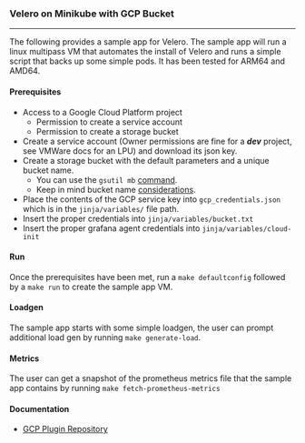 ### Velero on Minikube with GCP Bucket
---
The following provides a sample app for Velero. The sample app will run a linux multipass VM that automates the install of Velero and runs a simple script that backs up some simple pods. It has been tested for ARM64 and AMD64.

#### Prerequisites
* Access to a Google Cloud Platform project
    * Permission to create a service account
    * Permission to create a storage bucket
* Create a service account (Owner permissions are fine for a ***dev*** project, see VMWare docs for an LPU) and download its json key.
* Create a storage bucket with the default parameters and a unique bucket name.
    * You can use the `gsutil mb` [command](https://cloud.google.com/storage/docs/gsutil/commands/mb).
    * Keep in mind bucket name [considerations](https://cloud.google.com/storage/docs/buckets#considerations).
* Place the contents of the GCP service key into `gcp_credentials.json` which is in the `jinja/variables/` file path.
* Insert the proper credentials into `jinja/variables/bucket.txt`
* Insert the proper grafana agent credentials into `jinja/variables/cloud-init`

#### Run
Once the prerequisites have been met, run a `make defaultconfig` followed by a `make run` to create the sample app VM.

#### Loadgen
The sample app starts with some simple loadgen, the user can prompt additional load gen by running `make generate-load`.

#### Metrics
The user can get a snapshot of the prometheus metrics file that the sample app contains by running `make fetch-prometheus-metrics`

#### Documentation
* [GCP Plugin Repository](https://github.com/vmware-tanzu/velero-plugin-for-gcp)
